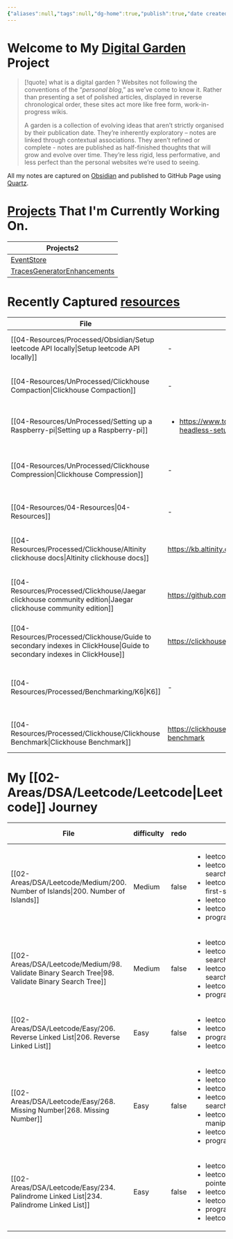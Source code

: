 ```yaml
---
{"aliases":null,"tags":null,"dg-home":true,"publish":true,"date created":"2025-01-14T15:25","date modified":"2025-01-15T18:40","PassFrontmatter":true,"created":"2025-01-14T15:25:42.532+05:30","updated":"2025-01-15T18:40:20.456+05:30"}
---
```



# Welcome to My [Digital Garden](https://maggieappleton.com/garden-history/) Project

> [!quote] what is a digital garden ?
> Websites not following the conventions of the “_personal blog_,” as we’ve come to know it. Rather than presenting a set of polished articles, displayed in reverse chronological order, these sites act more like free form, work-in-progress wikis.
>
> A garden is a collection of evolving ideas that aren’t strictly organised by their publication date. They’re inherently exploratory – notes are linked through contextual associations. They aren’t refined or complete - notes are published as half-finished thoughts that will grow and evolve over time. They’re less rigid, less performative, and less perfect than the personal websites we’re used to seeing.

All my notes are captured on [Obsidian](https://obsidian.md/) and published to GitHub Page using [Quartz](https://quartz.jzhao.xyz/).

# [Projects](03-Projects) That I'm Currently Working On.

<div><table class="dataview table-view-table"><thead class="table-view-thead"><tr class="table-view-tr-header"><th class="table-view-th"><span>Projects</span><span class="dataview small-text">2</span></th></tr></thead><tbody class="table-view-tbody"><tr><td><span><a data-tooltip-position="top" aria-label="EventStore" data-href="EventStore" href="EventStore" class="internal-link" target="_blank" rel="noopener nofollow">EventStore</a></span></td></tr><tr><td><span><a data-tooltip-position="top" aria-label="TracesGeneratorEnhancements" data-href="TracesGeneratorEnhancements" href="TracesGeneratorEnhancements" class="internal-link" target="_blank" rel="noopener nofollow">TracesGeneratorEnhancements</a></span></td></tr></tbody></table></div>

# Recently Captured [resources](04-Resources)
| File                                                                                                                        | url                                                                                                 | Description                                                            | type    | tags                                                                                                     | Date                                    |
| --------------------------------------------------------------------------------------------------------------------------- | --------------------------------------------------------------------------------------------------- | ---------------------------------------------------------------------- | ------- | -------------------------------------------------------------------------------------------------------- | --------------------------------------- |
| [[04-Resources/Processed/Obsidian/Setup leetcode API locally\|Setup leetcode API locally]]                               | \-                                                                                                  | How to setup leetcode API locally                                      | Guide   | <ul><li>leetcode/setup</li></ul>                                                                         | 9:34 PM - January 15, 2025              |
| [[04-Resources/UnProcessed/Clickhouse Compaction\|Clickhouse Compaction]]                                                | \-                                                                                                  | Everything related to Clickhouse Compaction                            | Note    | <ul><li>Database/Clickhouse</li><li>Database/Clickhouse/Compaction</li></ul>                             | 6:42 PM - January 15, 2025              |
| [[04-Resources/UnProcessed/Setting up a Raspberry-pi\|Setting up a Raspberry-pi]]                                        | <ul><li>https://www.tomshardware.com/reviews/raspberry-pi-headless-setup-how-to,6028.html</li></ul> | \-                                                                     | Guide   | <ul><li>docker</li><li>raspberrypi</li><li>syncthing</li></ul>                                           | 6:39 PM - January 15, 2025              |
| [[04-Resources/UnProcessed/Clickhouse Compression\|Clickhouse Compression]]                                              | \-                                                                                                  | References and observed compression ratios for otel schema             | Note    | <ul><li>Database/Clickhouse</li><li>Database/Clickhouse/Compression</li></ul>                            | 1:45 PM - January 15, 2025              |
| [[04-Resources/04-Resources\|04-Resources]]                                                                              | \-                                                                                                  | \-                                                                     | \-      | \-                                                                                                       | 5:26 PM - January 14, 2025              |
| [[04-Resources/Processed/Clickhouse/Altinity clickhouse docs\|Altinity clickhouse docs]]                                 | https://kb.altinity.com/altinity-kb-schema-design/                                                  | Master doc for how to run clickhouse at scale                          | Article | \-                                                                                                       | 5:25 PM - January 14, 2025              |
| [[04-Resources/Processed/Clickhouse/Jaegar clickhouse community edition\|Jaegar clickhouse community edition]]           | https://github.com/jaegertracing/jaeger-clickhouse                                                  | Jaegar community edition impl of clickhouse can be used as reference   | Article | <ul><li>Database/Clickhouse</li><li>O11y/Jaegar</li><li>O11y/Jaegar/RemoteStorage</li><li>grpc</li></ul> | 5:12 PM - January 14, 2025              |
| [[04-Resources/Processed/Clickhouse/Guide to secondary indexes in ClickHouse\|Guide to secondary indexes in ClickHouse]] | https://clickhouse.com/docs/en/optimize/skipping-indexes                                            | \-                                                                     | Article | \-                                                                                                       | 5:00 PM - January 14, 2025              |
| [[04-Resources/Processed/Benchmarking/K6\|K6]]                                                                           | \-                                                                                                  | A simple program of how to use K6 and how to easily build on top of it | \-      | <ul><li>Benchmark/k6</li><li>Benchmark</li></ul>                                                         | Thursday, January 2nd 2025, 10:06:54 am |
| [[04-Resources/Processed/Clickhouse/Clickhouse Benchmark\|Clickhouse Benchmark]]                                         | https://clickhouse.com/docs/en/operations/utilities/clickhouse-benchmark                            | clickhouse read path benchmarking tool                                 | Article | <ul><li>Database/Clickhouse</li><li>Benchmark</li></ul>                                                  | \-                                      |


# My [[02-Areas/DSA/Leetcode/Leetcode\|Leetcode]] Journey
| File                                                                                                 | difficulty | redo  | tags                                                                                                                                                                                                      | modifed date                |
| ---------------------------------------------------------------------------------------------------- | ---------- | ----- | --------------------------------------------------------------------------------------------------------------------------------------------------------------------------------------------------------- | --------------------------- |
| [[02-Areas/DSA/Leetcode/Medium/200. Number of Islands\|200. Number of Islands]]                   | Medium     | false | <ul><li>leetcode/array</li><li>leetcode/depth-first-search</li><li>leetcode/breadth-first-search</li><li>leetcode/union-find</li><li>leetcode/matrix</li><li>programming/practice</li></ul>               | 8:14 AM - January 16, 2025  |
| [[02-Areas/DSA/Leetcode/Medium/98. Validate Binary Search Tree\|98. Validate Binary Search Tree]] | Medium     | false | <ul><li>leetcode/tree</li><li>leetcode/depth-first-search</li><li>leetcode/binary-search-tree</li><li>leetcode/binary-tree</li><li>programming/practice</li></ul>                                         | 12:44 PM - January 15, 2025 |
| [[02-Areas/DSA/Leetcode/Easy/206. Reverse Linked List\|206. Reverse Linked List]]                 | Easy       | false | <ul><li>leetcode/linked-list</li><li>leetcode/recursion</li><li>programming/practice</li><li>leetcode/problem</li></ul>                                                                                   | 5:30 PM - January 14, 2025  |
| [[02-Areas/DSA/Leetcode/Easy/268. Missing Number\|268. Missing Number]]                           | Easy       | false | <ul><li>leetcode/array</li><li>leetcode/hash-table</li><li>leetcode/math</li><li>leetcode/binary-search</li><li>leetcode/bit-manipulation</li><li>leetcode/sorting</li><li>programming/practice</li></ul> | 5:30 PM - January 14, 2025  |
| [[02-Areas/DSA/Leetcode/Easy/234. Palindrome Linked List\|234. Palindrome Linked List]]           | Easy       | false | <ul><li>leetcode/linked-list</li><li>leetcode/two-pointers</li><li>leetcode/stack</li><li>leetcode/recursion</li><li>programming/practice</li><li>leetcode/problem</li></ul>                              | 5:30 PM - January 14, 2025  |

